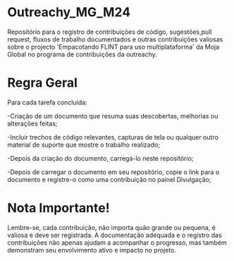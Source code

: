# Outreachy_MG_M24
Repositório para o registro de contribuições de código, sugestões,pull request, fluxos de trabalho documentados e outras contribuições valiosas sobre o projecto 'Empacotando FLINT para uso multiplataforma' da Moja Global no programa de contribuições da outreachy.
# Regra Geral
Para cada tarefa concluída:<p>
-Criação de um documento que resuma suas descobertas, melhorias ou alterações feitas;<p>
-Incluir trechos de código relevantes, capturas de tela ou qualquer outro material de suporte que mostre o trabalho realizado;<p>
-Depois da criação do documento, carregá-lo neste repositório;<p>
-Depois de carregar o documento em seu repositório, copie o link para o documento e registre-o como uma contribuição no painel Divulgação;<p>
# Nota Importante!
Lembre-se, cada contribuição, não importa quão grande ou pequena, é valiosa e deve ser registrada. A documentação adequada e o registro das contribuições não apenas ajudam a acompanhar o progresso, mas também demonstram seu envolvimento ativo e impacto no projeto.
